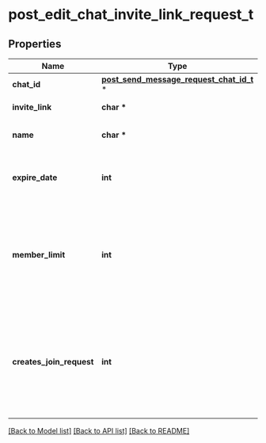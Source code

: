 # post_edit_chat_invite_link_request_t

## Properties
Name | Type | Description | Notes
------------ | ------------- | ------------- | -------------
**chat_id** | [**post_send_message_request_chat_id_t**](post_send_message_request_chat_id.md) \* |  | 
**invite_link** | **char \*** | The invite link to edit | 
**name** | **char \*** | Invite link name; 0-32 characters | [optional] 
**expire_date** | **int** | Point in time (Unix timestamp) when the link will expire | [optional] 
**member_limit** | **int** | The maximum number of users that can be members of the chat simultaneously after joining the chat via this invite link; 1-99999 | [optional] 
**creates_join_request** | **int** | *True*, if users joining the chat via the link need to be approved by chat administrators. If *True*, *member\\_limit* can&#39;t be specified | [optional] 

[[Back to Model list]](../README.md#documentation-for-models) [[Back to API list]](../README.md#documentation-for-api-endpoints) [[Back to README]](../README.md)


